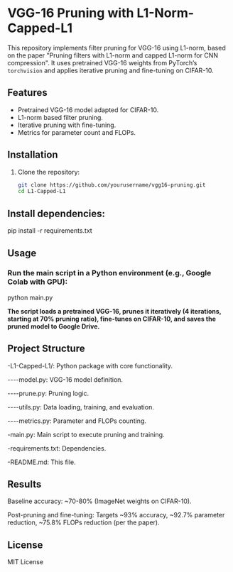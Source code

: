 # VGG-16 Pruning with L1-Norm-Capped-L1

This repository implements filter pruning for VGG-16 using L1-norm, based on the paper "Pruning filters with L1-norm and capped L1-norm for CNN compression". It uses pretrained VGG-16 weights from PyTorch’s `torchvision` and applies iterative pruning and fine-tuning on CIFAR-10.

## Features
- Pretrained VGG-16 model adapted for CIFAR-10.
- L1-norm based filter pruning.
- Iterative pruning with fine-tuning.
- Metrics for parameter count and FLOPs.

## Installation
1. Clone the repository:
   ```bash
   git clone https://github.com/yourusername/vgg16-pruning.git
   cd L1-Capped-L1
## Install dependencies:
pip install -r requirements.txt

## Usage
### Run the main script in a Python environment (e.g., Google Colab with GPU):
python main.py

**The script loads a pretrained VGG-16, prunes it iteratively (4 iterations, starting at 70% pruning ratio), fine-tunes on CIFAR-10, and saves the pruned model to Google Drive.**

## Project Structure
-L1-Capped-L1/: Python package with core functionality.

----model.py: VGG-16 model definition.

----prune.py: Pruning logic.

----utils.py: Data loading, training, and evaluation.

----metrics.py: Parameter and FLOPs counting.

-main.py: Main script to execute pruning and training.

-requirements.txt: Dependencies.

-README.md: This file.

## Results
Baseline accuracy: ~70-80% (ImageNet weights on CIFAR-10).

Post-pruning and fine-tuning: Targets ~93% accuracy, ~92.7% parameter reduction, ~75.8% FLOPs reduction (per the paper).

## License
MIT License
